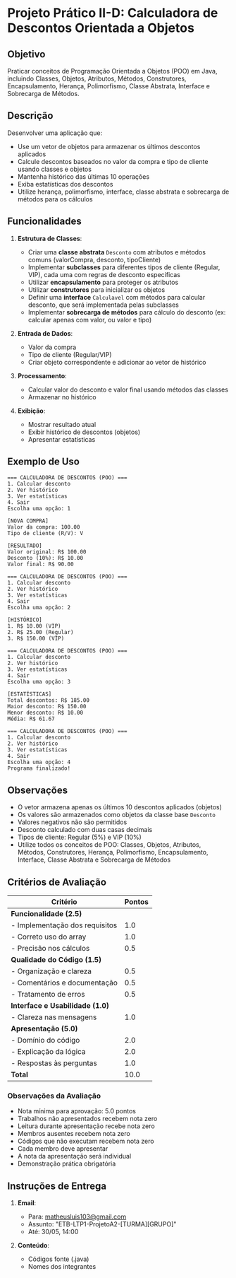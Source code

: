 # Projeto Prático II-D: Calculadora de Descontos Orientada a Objetos

## Objetivo
Praticar conceitos de Programação Orientada a Objetos (POO) em Java, incluindo Classes, Objetos, Atributos, Métodos, Construtores, Encapsulamento, Herança, Polimorfismo, Classe Abstrata, Interface e Sobrecarga de Métodos.

## Descrição
Desenvolver uma aplicação que:
- Use um vetor de objetos para armazenar os últimos descontos aplicados
- Calcule descontos baseados no valor da compra e tipo de cliente usando classes e objetos
- Mantenha histórico das últimas 10 operações
- Exiba estatísticas dos descontos
- Utilize herança, polimorfismo, interface, classe abstrata e sobrecarga de métodos para os cálculos

## Funcionalidades
1. **Estrutura de Classes**:
   - Criar uma **classe abstrata** `Desconto` com atributos e métodos comuns (valorCompra, desconto, tipoCliente)
   - Implementar **subclasses** para diferentes tipos de cliente (Regular, VIP), cada uma com regras de desconto específicas
   - Utilizar **encapsulamento** para proteger os atributos
   - Utilizar **construtores** para inicializar os objetos
   - Definir uma **interface** `Calculavel` com métodos para calcular desconto, que será implementada pelas subclasses
   - Implementar **sobrecarga de métodos** para cálculo do desconto (ex: calcular apenas com valor, ou valor e tipo)

2. **Entrada de Dados**:
   - Valor da compra
   - Tipo de cliente (Regular/VIP)
   - Criar objeto correspondente e adicionar ao vetor de histórico

3. **Processamento**:
   - Calcular valor do desconto e valor final usando métodos das classes
   - Armazenar no histórico

4. **Exibição**:
   - Mostrar resultado atual
   - Exibir histórico de descontos (objetos)
   - Apresentar estatísticas

## Exemplo de Uso
```
=== CALCULADORA DE DESCONTOS (POO) ===
1. Calcular desconto
2. Ver histórico
3. Ver estatísticas
4. Sair
Escolha uma opção: 1

[NOVA COMPRA]
Valor da compra: 100.00
Tipo de cliente (R/V): V

[RESULTADO]
Valor original: R$ 100.00
Desconto (10%): R$ 10.00
Valor final: R$ 90.00

=== CALCULADORA DE DESCONTOS (POO) ===
1. Calcular desconto
2. Ver histórico
3. Ver estatísticas
4. Sair
Escolha uma opção: 2

[HISTÓRICO]
1. R$ 10.00 (VIP)
2. R$ 25.00 (Regular)
3. R$ 150.00 (VIP)

=== CALCULADORA DE DESCONTOS (POO) ===
1. Calcular desconto
2. Ver histórico
3. Ver estatísticas
4. Sair
Escolha uma opção: 3

[ESTATÍSTICAS]
Total descontos: R$ 185.00
Maior desconto: R$ 150.00
Menor desconto: R$ 10.00
Média: R$ 61.67

=== CALCULADORA DE DESCONTOS (POO) ===
1. Calcular desconto
2. Ver histórico
3. Ver estatísticas
4. Sair
Escolha uma opção: 4
Programa finalizado!
```

## Observações
- O vetor armazena apenas os últimos 10 descontos aplicados (objetos)
- Os valores são armazenados como objetos da classe base `Desconto`
- Valores negativos não são permitidos
- Desconto calculado com duas casas decimais
- Tipos de cliente: Regular (5%) e VIP (10%)
- Utilize todos os conceitos de POO: Classes, Objetos, Atributos, Métodos, Construtores, Herança, Polimorfismo, Encapsulamento, Interface, Classe Abstrata e Sobrecarga de Métodos

## Critérios de Avaliação

| Critério                               | Pontos |
|---------------------------------------|--------|
| **Funcionalidade (2.5)**              |        |
| - Implementação dos requisitos        | 1.0    |
| - Correto uso do array               | 1.0    |
| - Precisão nos cálculos              | 0.5    |
| **Qualidade do Código (1.5)**         |        |
| - Organização e clareza              | 0.5    |
| - Comentários e documentação         | 0.5    |
| - Tratamento de erros               | 0.5    |
| **Interface e Usabilidade (1.0)**     |        |
| - Clareza nas mensagens             | 1.0    |
| **Apresentação (5.0)**                |        |
| - Domínio do código                 | 2.0    |
| - Explicação da lógica              | 2.0    |
| - Respostas às perguntas            | 1.0    |
| **Total**                             | 10.0   |

### Observações da Avaliação
- Nota mínima para aprovação: 5.0 pontos
- Trabalhos não apresentados recebem nota zero
- Leitura durante apresentação recebe nota zero
- Membros ausentes recebem nota zero
- Códigos que não executam recebem nota zero
- Cada membro deve apresentar
- A nota da apresentação será individual
- Demonstração prática obrigatória


## Instruções de Entrega
1. **Email**:
   - Para: matheusluis103@gmail.com
   - Assunto: "ETB-LTP1-ProjetoA2-[TURMA][GRUPO]"
   - Até: 30/05, 14:00

2. **Conteúdo**:
   - Códigos fonte (.java)
   - Nomes dos integrantes
